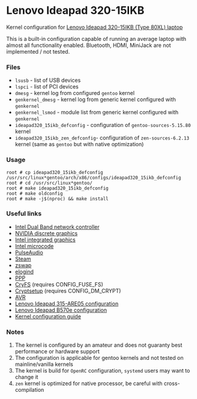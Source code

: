 # Lenovo Ideapad 320-15IKB

Kernel configuration for [Lenovo Ideapad 320-15IKB \(Type 80XL\) laptop](pcsupport.lenovo.com/us/en/products/laptops-and-netbooks/300-series/320-15ikb/)

This is a built-in configuration capable of running an average laptop with almost all functionality enabled. Bluetooth, HDMI, MiniJack are not implemented / not tested.

### Files
 - `lsusb`                         - list of USB devices
 - `lspci`                         - list of PCI devices
 - `dmesg`                         - kernel log from configured `gentoo` kernel
 - `genkernel_dmesg`               - kernel log from generic kernel configured with `genkernel`
 - `genkernel_lsmod`               - module list from generic kernel configured with `genkernel`
 - `ideapad320_15ikb_defconfig`    - configuration of `gentoo-sources-5.15.80` kernel
 - `ideapad320_15ikb_zen_defconfig`- configuration of `zen-sources-6.2.13` kernel (same as `gentoo` but with native optimization)

### Usage
```
root # cp ideapad320_15ikb_defconfig /usr/src/linux*gentoo/arch/x86/configs/ideapad320_15ikb_defconfig
root # cd /usr/src/linux*gentoo/
root # make ideapad320_15ikb_defconfig
root # make oldconfig
root # make -j$(nproc) && make install
```

### Useful links
 - [Intel Dual Band network controller](https://wiki.gentoo.org/wiki/Iwlwifi)
 - [NVIDIA discrete graphics](https://wiki.gentoo.org/wiki/NVIDIA/nvidia-drivers)
 - [Intel integrated graphics](https://wiki.gentoo.org/wiki/Intel)
 - [Intel microcode](https://wiki.gentoo.org/wiki/Intel_microcode)
 - [PulseAudio](https://wiki.gentoo.org/wiki/PulseAudio)
 - [Steam](https://wiki.gentoo.org/wiki/Steam)
 - [zswap](https://wiki.gentoo.org/wiki/Zswap)
 - [elogind](https://wiki.gentoo.org/wiki/Elogind)
 - [PPP](https://wiki.gentoo.org/wiki/PPP)
 - [CryFS](https://packages.gentoo.org/packages/sys-fs/cryfs) (requires CONFIG_FUSE_FS)
 - [Cryptsetup](https://packages.gentoo.org/packages/sys-fs/cryptsetup) (requires CONFIG_DM_CRYPT)
 - [AVR](https://wiki.gentoo.org/wiki/Arduino)
 - [Lenovo Ideapad 315-ARE05 configuration](https://wiki.gentoo.org/wiki/Lenovo_Ideapad_3_15ARE05_(Ryzen))
 - [Lenovo Ideapad B570e configuration](https://wiki.gentoo.org/wiki/Lenovo_IdeaPad_B570e)
 - [Kernel configuration guide](https://wiki.gentoo.org/wiki/Kernel/Gentoo_Kernel_Configuration_Guide)

### Notes
 1. The kernel is configured by an amateur and does not guaranty best performance or hardware support
 2. The configuration is applicable for gentoo kernels and not tested on mainline/vanilla kernels
 3. The kernel is build for `OpenRC` configuration, `systemd` users may want to change it
 4. `zen` kernel is optimized for native processor, be careful with cross-compilation
